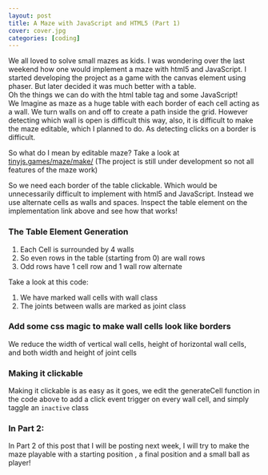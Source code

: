 ```yaml
---
layout: post
title: A Maze with JavaScript and HTML5 (Part 1)
cover: cover.jpg
categories: [coding]
---
```


We all loved to solve small mazes as kids. I was wondering over the last weekend how one would implement a maze with html5 and JavaScript.
I started developing the project as a game with the canvas element using phaser. But later decided it was much better with a table.
<br/>
Oh the things we can do with the html table tag and some JavaScript!
<br/>
We Imagine as maze as a huge table with each border of each cell acting as a wall. We turn walls on and off to create a path inside the grid.
However detecting which wall is open is difficult this way, also, it is difficult to make the maze editable, which I planned to do. As detecting clicks on a border is difficult.

So what do I mean by editable maze?
Take a look at [tinyjs.games/maze/make/](https://tinyjs.games/maze/make/) (The project is still under development so not all features of the maze work)

So we need each border of the table clickable. Which would be unnecessarily difficult to implement with html5 and JavaScript.
Instead we use alternate cells as walls and spaces. Inspect the table element on the implementation link above and see how that works!

### The Table Element Generation

1. Each Cell is surrounded by 4 walls
2. So even rows in the table (starting from 0) are wall rows
3. Odd rows have 1 cell row and 1 wall row alternate

Take a look at this code:

<script src="https://gist.github.com/geekman-rohit/70ed94ca09d58f5f5e0d16b7708f4c15.js"></script>


1. We have marked wall cells with wall class
2. The joints between walls are marked as joint class


### Add some css magic to make wall cells look like borders

We reduce the width of vertical wall cells, height of horizontal wall cells, and both width and height of joint cells

<script src="https://gist.github.com/geekman-rohit/66ef22bbf7d8ee3e1070416d03d6eb3e.js"></script>

### Making it clickable

Making it clickable is as easy as it goes, we edit the generateCell function in the code above to add a click event trigger on every wall cell, and simply taggle an `inactive` class

<script src="https://gist.github.com/geekman-rohit/cc0e27bc09dfc42f6cba215b8cddb4c5.js"></script>

### In Part 2:
In Part 2 of this post that I will be posting next week, I will try to make the maze playable with a starting position , a final position and a small ball as player!
